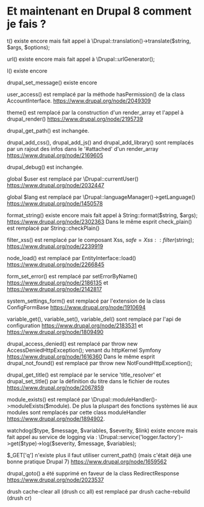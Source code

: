 Et maintenant en Drupal 8 comment je fais ?
===========================================



t() existe encore mais fait appel à \Drupal::translation()->translate($string, $args, $options);

url() existe encore mais fait appel à \Drupal::urlGenerator();

l() existe encore

drupal_set_message() existe encore

user_access() est remplacé par la méthode hasPermission() de la class AccountInterface. https://www.drupal.org/node/2049309

theme() est remplacé par la construction d'un render_array et l'appel à drupal_render() https://www.drupal.org/node/2195739

drupal_get_path() est inchangée.

drupal_add_css(), drupal_add_js() and drupal_add_library() sont remplacés par un rajout des infos dans le '#attached' d'un render_array https://www.drupal.org/node/2169605

drupal_debug() est inchangée.

global $user est remplacé par \Drupal::currentUser() https://www.drupal.org/node/2032447

global $lang est remplacé par \Drupal::languageManager()->getLanguage()  https://www.drupal.org/node/1450578

format_string() existe encore mais fait appel à String::format($string, $args); https://www.drupal.org/node/2302363
Dans le même esprit check_plain() est remplacé par String::checkPlain()

filter_xss() est remplacé par le composant Xss, $safe = Xss::filter($string); https://www.drupal.org/node/2239919

node_load() est remplacé par EntityInterface::load() https://www.drupal.org/node/2266845

form_set_error() est remplacé par setErrorByName() https://www.drupal.org/node/2186135 et https://www.drupal.org/node/2142817

system_settings_form() est remplacé par l'extension de la class ConfigFormBase https://www.drupal.org/node/1910694

variable_get(), variable_set(), variable_del() sont remplacé par l'api de configuration https://www.drupal.org/node/2183531 et https://www.drupal.org/node/1809490

drupal_access_denied() est remplacé par throw new AccessDeniedHttpException(); venant du httpKernel Symfony https://www.drupal.org/node/1616360
Dans le même esprit drupal_not_found() est remplacé par throw new NotFoundHttpException();

drupal_get_title() est remplacé par le service 'title_resolver' et drupal_set_title() par la définition du titre dans le fichier de routes https://www.drupal.org/node/2067859

module_exists() est remplacé par \Drupal::moduleHandler()->moduleExists($module). De plus la pluspart des fonctions systèmes lié aux modules sont remplacés par cette class moduleHandler https://www.drupal.org/node/1894902.

watchdog($type, $message, $variables, $severity, $link) existe encore mais fait appel au service de logging via : \Drupal::service('logger.factory')->get($type)->log($severity, $message, $variables);

$_GET['q'] n'existe plus il faut utiliser current_path() (mais c'était déjà une bonne pratique Drupal 7) https://www.drupal.org/node/1659562

drupal_goto() a été supprimé en faveur de la class RedirectResponse  https://www.drupal.org/node/2023537

drush cache-clear all (drush cc all) est remplacé par drush cache-rebuild (drush cr)
